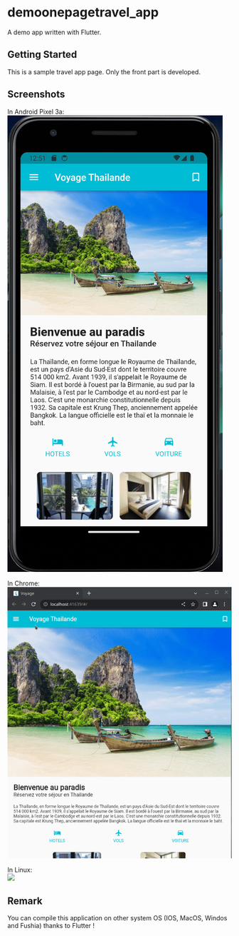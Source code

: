 # demoonepagetravel_app

A demo app written with Flutter.

## Getting Started
This is a sample travel app page. Only the front part is developed.

## Screenshots
In Android Pixel 3a:  
![](https://github.com/davipro34/demoonepagetravel_app/blob/main/README/Compilation_Android_App.gif)
  
In Chrome:  
![](https://github.com/davipro34/demoonepagetravel_app/blob/main/README/Compilation_Web_App.gif)
  
In Linux:  
![](https://github.com/davipro34/demoonepagetravel_app/blob/main/README/Compilation_Linux_App.gif)
  
## Remark
You can compile this application on other system OS (IOS, MacOS, Windos and Fushia) thanks to Flutter !
